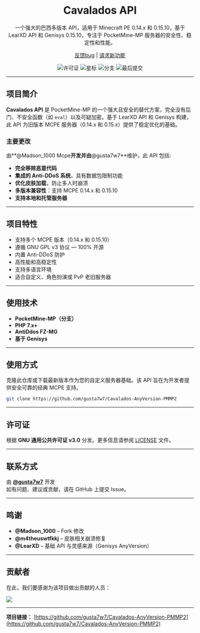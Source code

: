 <div align="center">
  <h1>Cavalados API</h1>
  <p>
    一个强大的巴西多版本 API，适用于 Minecraft PE 0.14.x 和 0.15.10，基于 LearXD API 和 Genisys 0.15.10，专注于 PocketMine-MP 服务器的安全性、稳定性和性能。
  </p>
  <p>
    <a href="https://github.com/gusta7w7/Cavalados-AnyVersion-PMMP2/issues">反馈bug</a> |
    <a href="https://github.com/gusta7w7/Cavalados-AnyVersion-PMMP2/issues">请求新功能</a>
  </p>
  <p>
    <img src="https://img.shields.io/github/license/gusta7w7/Cavalados-AnyVersion-PMMP2" alt="许可证">
    <img src="https://img.shields.io/github/stars/gusta7w7/Cavalados-AnyVersion-PMMP2?style=social" alt="星标">
    <img src="https://img.shields.io/github/forks/gusta7w7/Cavalados-AnyVersion-PMMP2?style=social" alt="分支">
    <img src="https://img.shields.io/github/last-commit/gusta7w7/Cavalados-AnyVersion-PMMP2" alt="最后提交">
  </p>
</div>

---

## 项目简介

**Cavalados API** 是 PocketMine-MP 的一个强大且安全的替代方案，完全没有后门、不安全函数（如 `eval`）以及可疑加密。基于 LearXD API 和 Genisys 构建，此 API 为旧版本 MCPE 服务器（0.14.x 和 0.15.x）提供了稳定优化的基础。

### 主要更改

由**@Madson_1000 Mcpe**开发并由**@gusta7w7**维护，此 API 包括:

- **完全移除恶意代码**
- **集成的 Anti-DDoS 系统**，具有数据包限制功能
- **优化皮肤加载**，防止多人时崩溃
- **多版本兼容性**：支持 MCPE 0.14.x 和 0.15.10
- **支持本地和托管服务器**

---

## 项目特性

- 支持多个 MCPE 版本（0.14.x 和 0.15.10）
- 遵循 GNU GPL v3 协议 — 100% 开源
- 内置 Anti-DDoS 防护
- 高性能和高稳定性
- 支持多语言环境
- 适合自定义、角色扮演或 PvP 老旧服务器

---

## 使用技术

- **PocketMine-MP（分支）**
- **PHP 7.x+**
- **AntiDdos FZ-MG**
- **基于 Genisys**

---

## 使用方式

克隆此仓库或下载最新版本作为您的自定义服务器基础。该 API 旨在为开发者提供安全可靠的经典 MCPE 支持。

```bash
git clone https://github.com/gusta7w7/Cavalados-AnyVersion-PMMP2
```

---

## 许可证

根据 **GNU 通用公共许可证 v3.0** 分发。更多信息请参阅 [LICENSE](LICENSE) 文件。

---

## 联系方式

由 **[@gusta7w7](https://github.com/gusta7w7)** 开发  
如有问题、建议或贡献，请在 GitHub 上提交 Issue。

---

## 鸣谢

- **@Madson_1000** – Fork 修改
- **@m4theuswtfkkj** – 皮肤相关崩溃修复
- **@LearXD** – 基础 API 与灵感来源（Genisys AnyVersion）

---

## 贡献者

在此，我们要感谢为该项目做出贡献的人员：

[![](https://contrib.rocks/image?repo=gusta7w7/Cavalados-AnyVersion-PMMP2)](https://github.com/gusta7w7/Cavalados-AnyVersion-PMMP2/graphs/contributors)

---

**项目链接：** [https://github.com/gusta7w7/Cavalados-AnyVersion-PMMP2](https://github.com/gusta7w7/Cavalados-AnyVersion-PMMP2)
